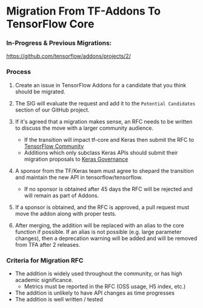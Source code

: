 # Migration From TF-Addons To TensorFlow Core

### In-Progress & Previous Migrations:
https://github.com/tensorflow/addons/projects/2/

### Process 
1. Create an issue in TensorFlow Addons for a candidate that you think should be 
migrated. 
2. The SIG will evaluate the request and add it to the `Potential Candidates` section 
of our GitHub project.
3. If it's agreed that a migration makes sense, an RFC needs to be written to discuss 
the move with a larger community audience. 
    * If the transition will impact tf-core and Keras then submit the RFC to 
    [TensorFlow Community](https://github.com/tensorflow/community)
    * Additions which only subclass Keras APIs should submit their migration proposals to 
    [Keras Governance](https://github.com/keras-team/governance)
    
4. A sponsor from the TF/Keras team must agree to shepard the transition and maintain 
the new API in tensorflow/tensorflow.
   * If no sponsor is obtained after 45 days the RFC will be rejected and will remain 
   as part of Addons.
5. If a sponsor is obtained, and the RFC is approved, a pull request must move the 
addon along with proper tests.
6. After merging, the addition will be replaced with an alias to the core function 
if possible. If an alias is not possible (e.g. large parameter changes), then a deprecation 
warning will be added and will be removed from TFA after 2 releases. 


### Criteria for Migration RFC
* The addition is widely used throughout the community, or has high academic significance.
    * Metrics must be reported in the RFC (OSS usage, H5 index, etc.)
* The addition is unlikely to have API changes as time progresses
* The addition is well written / tested
